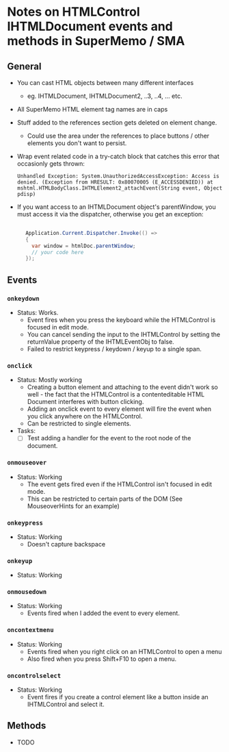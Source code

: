 # Notes on HTMLControl IHTMLDocument events and methods in SuperMemo / SMA

## General
- You can cast HTML objects between many different interfaces
	+ eg. IHTMLDocument, IHTMLDocument2, ..3, ..4, ... etc.
- All SuperMemo HTML element tag names are in caps
- Stuff added to the references section gets deleted on element change.
	+ Could use the area under the references to place buttons / other elements you don't want to persist.
- Wrap event related code in a try-catch block that catches this error that occasionly gets thrown:

	`Unhandled Exception: System.UnauthorizedAccessException: Access is denied. (Exception from HRESULT: 0x80070005 (E_ACCESSDENIED)) at mshtml.HTMLBodyClass.IHTMLElement2_attachEvent(String event, Object pdisp)`
	
- If you want access to an IHTMLDocument object's parentWindow, you must access it via the dispatcher, otherwise you get an exception:

```cs
     
      Application.Current.Dispatcher.Invoke(() =>
      {
        var window = htmlDoc.parentWindow;
        // your code here
      });
 ```

## Events
### `onkeydown`
- Status: Works. 
	+ Event fires when you press the keyboard while the HTMLControl is focused in edit mode.
	+ You can cancel sending the input to the IHTMLControl by setting the returnValue property of the IHTMLEventObj to false.
	+ Failed to restrict keypress / keydown / keyup to a single span.

### `onclick`
- Status: Mostly working
	+ Creating a button element and attaching to the event didn't work so well - the fact that the HTMLControl is a contenteditable HTML Document interferes with button clicking.
	+  Adding an onclick event to every element will fire the event when you click anywhere on the HTMLControl.
	+ Can be restricted to single elements.
- Tasks:
	+ [ ] Test adding a handler for the event to the root node of the document.

### `onmouseover`
- Status: Working
	+ The event gets fired even if the HTMLControl isn't focused in edit mode.
	+ This can be restricted to certain parts of the DOM (See MouseoverHints for an example)

### `onkeypress`
- Status: Working
	+ Doesn't capture backspace

### `onkeyup`
- Status: Working

### `onmousedown`
- Status: Working
	+ Events fired when I added the event to every element.

### `oncontextmenu`
- Status: Working
	+ Events fired when you right click on an HTMLControl to open a menu
	+ Also fired when you press Shift+F10 to open a menu.

### `oncontrolselect`
- Status: Working
	+ Event fires if you create a control element like a button inside an IHTMLControl and select it.
	
## Methods
- TODO
